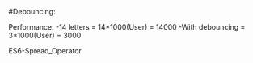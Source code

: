 #Debouncing:

Performance:
-14 letters = 14\*1000(User) = 14000
-With debouncing = 3\*1000(User) = 3000

ES6-Spread_Operator
